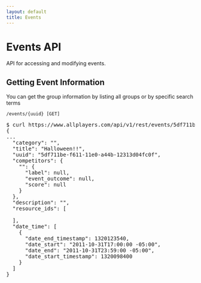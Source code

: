 ```yaml
---
layout: default
title: Events
---
```


# Events API

API for accessing and modifying events.

## Getting Event Information

You can get the group information by listing all groups or by specific search terms

    /events/{uuid} [GET]

<pre class="terminal">
$ curl https://www.allplayers.com/api/v1/rest/events/5df711be-f611-11e0-a44b-12313d04fc0f
{
...
  "category": "",
  "title": "Halloween!!",
  "uuid": "5df711be-f611-11e0-a44b-12313d04fc0f",
  "competitors": {
    "": {
      "label": null,
      "event_outcome": null,
      "score": null
    }
  },
  "description": "",
  "resource_ids": [

  ],
  "date_time": [
    {
      "date_end_timestamp": 1320123540,
      "date_start": "2011-10-31T17:00:00 -05:00",
      "date_end": "2011-10-31T23:59:00 -05:00",
      "date_start_timestamp": 1320098400
    }
  ]
}
</pre>
